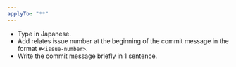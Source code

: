 ```yaml
---
applyTo: "**"
---
```


- Type in Japanese.
- Add relates issue number at the beginning of the commit message in the format `#<issue-number>`.
- Write the commit message briefly in 1 sentence.
